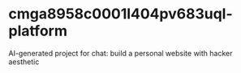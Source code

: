 # cmga8958c0001l404pv683uql-platform
AI-generated project for chat: build a personal website with hacker aesthetic

